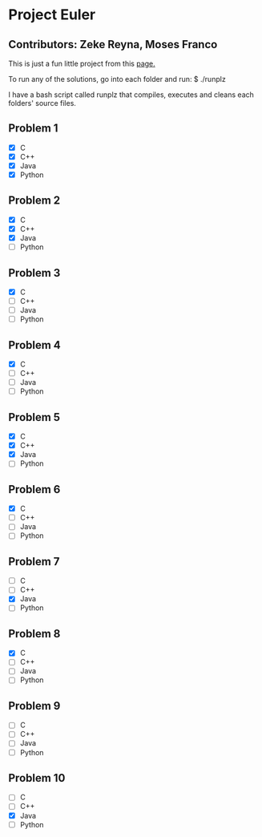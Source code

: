 # Project Euler

## Contributors: Zeke Reyna, Moses Franco

This is just a fun little project from this [page.](https://projecteuler.net)

To run any of the solutions, go into each folder and run:
$ ./runplz

I have a bash script called runplz that compiles, executes and cleans
each folders' source files.

Problem 1
---------
- [x] C
- [x] C++
- [x] Java
- [x] Python

Problem 2
---------
- [x] C
- [x] C++
- [x] Java
- [ ] Python

Problem 3
---------
- [x] C
- [ ] C++
- [ ] Java
- [ ] Python

Problem 4
---------
- [x] C
- [ ] C++
- [ ] Java
- [ ] Python

Problem 5
---------
- [x] C
- [x] C++
- [x] Java
- [ ] Python

Problem 6
---------
- [x] C
- [ ] C++
- [ ] Java
- [ ] Python

Problem 7
---------
- [ ] C
- [ ] C++
- [x] Java
- [ ] Python

Problem 8
---------
- [x] C
- [ ] C++
- [ ] Java
- [ ] Python

Problem 9
---------
- [ ] C
- [ ] C++
- [ ] Java
- [ ] Python

Problem 10
---------
- [ ] C
- [ ] C++
- [x] Java
- [ ] Python
